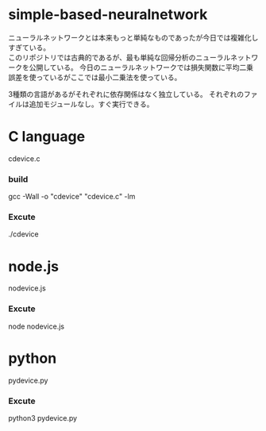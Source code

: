 # simple-based-neuralnetwork
ニューラルネットワークとは本来もっと単純なものであったが今日では複雑化しすぎている。  
このリポジトリでは古典的であるが、最も単純な回帰分析のニューラルネットワークを公開している。
今日のニューラルネットワークでは損失関数に平均二乗誤差を使っているがここでは最小二乗法を使っている。

3種類の言語があるがそれぞれに依存関係はなく独立している。
それぞれのファイルは追加モジュールなし。すぐ実行できる。

# C language  
cdevice.c  
### build
gcc -Wall -o "cdevice" "cdevice.c" -lm
###  Excute
./cdevice
  
# node.js
nodevice.js
### Excute
node nodevice.js

# python
pydevice.py
### Excute
python3 pydevice.py
